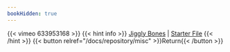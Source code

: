 ```yaml
---
bookHidden: true
---
```


{{< vimeo 633953168 >}}
{{< hint info >}}
[Jiggly Bones](https://cheece.github.io/JiggleArmature/) |
[Starter File](https://www.dropbox.com/s/w3rahvnq0z6unp9/chalice_starter.blend?dl=0)
{{< /hint >}}
{{< button relref="/docs/repository/misc" >}}Return{{< /button >}}
